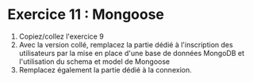 # Exercice 11 : Mongoose

<!-- 1. A partir de Mongoose, créez un schéma contenant les informations des utilisateurs
- Email et les mots de passe sont obligatoires
- L'email est unique
- Les autres informations sont facultatives
2. Stockez des nouveaux utilisateurs à partir d'une requête en ***POST*** sur la route `/users` avec ***ThunderClient*** en utilisant le schéma que vous avez créé précédemment.
3. Stockez les utilisateurs enregistrés dans le fichier `users.json` de l'*exercice 9* dans la base de données, depuis la création d'un script à exécuter depuis le terminal avec par exemple la commande `node path/to/file.js`
4. Stockez les  utilisateurs récupérés depuis l'[API jsonplaceholder](https://jsonplaceholder.typicode.com/users) de l'*exercice 10* dans la base de données en créant un autre script à exécuter depuis le terminal comme vu précédemment.
5. Depuis la route `admin/users` avec la méthode GET, affichez tous les utilisateurs. -->
1. Copiez/collez l'exercice 9
2. Avec la version collé, remplacez la partie dédié à l'inscription des utilisateurs par la mise en place d'une base de données MongoDB et l'utilisation du schema et model de Mongoose
3. Remplacez également la partie dédié à la connexion.
